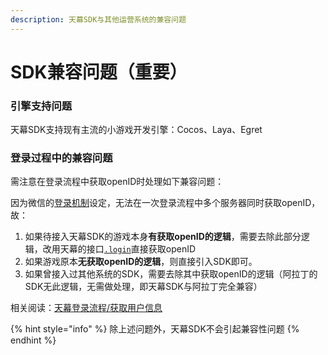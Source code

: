 ```yaml
---
description: 天幕SDK与其他运营系统的兼容问题
---
```


# SDK兼容问题（重要）

### 引擎支持问题

天幕SDK支持现有主流的小游戏开发引擎：Cocos、Laya、Egret

### 登录过程中的兼容问题

需注意在登录流程中获取openID时处理如下兼容问题：

因为微信的[登录机制](https://developers.weixin.qq.com/minigame/dev/guide/open-ability/login.html)设定，无法在一次登录流程中多个服务器同时获取openID，故：

1. 如果待接入天幕SDK的游戏本身**有获取openID的逻辑**，需要去除此部分逻辑，改用天幕的接口[`.login`](../selling/dev-guide/login/get-user-info.md)直接获取openID
2. 如果游戏原本**无获取openID的逻辑**，则直接引入SDK即可。
3. 如果曾接入过其他系统的SDK，需要去除其中获取openID的逻辑（阿拉丁的SDK无此逻辑，无需做处理，即天幕SDK与阿拉丁完全兼容）

相关阅读：[天幕登录流程/获取用户信息](../selling/dev-guide/login/)

{% hint style="info" %}
除上述问题外，天幕SDK不会引起兼容性问题
{% endhint %}

